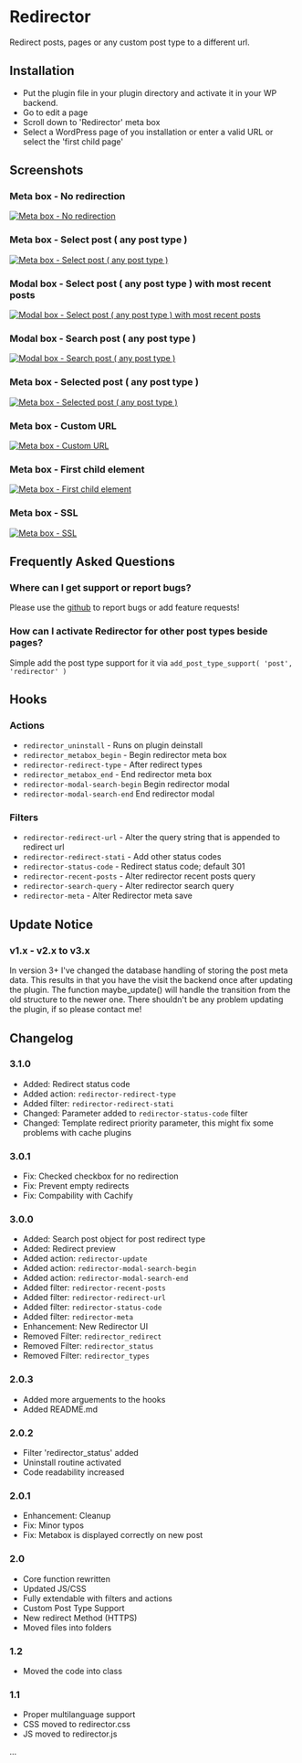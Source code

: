 # Redirector

Redirect posts, pages or any custom post type to a different url.

## Installation

* Put the plugin file in your plugin directory and activate it in your WP backend.
* Go to edit a page
* Scroll down to 'Redirector' meta box
* Select a WordPress page of you installation or enter a valid URL or select the 'first child page'

## Screenshots

### Meta box - No redirection
[![Meta box - No redirection](https://raw.github.com/Horttcore/redirector/master/screenshot-1.png)](https://raw.github.com/Horttcore/redirector/master/screenshot-1.png)

### Meta box - Select post ( any post type )
[![Meta box - Select post ( any post type )](https://raw.github.com/Horttcore/redirector/master/screenshot-2.png)](https://raw.github.com/Horttcore/redirector/master/screenshot-2.png)

### Modal box - Select post ( any post type ) with most recent posts
[![Modal box - Select post ( any post type ) with most recent posts](https://raw.github.com/Horttcore/redirector/master/screenshot-3.png)](https://raw.github.com/Horttcore/redirector/master/screenshot-3.png)

### Modal box - Search post ( any post type )
[![Modal box - Search post ( any post type )](https://raw.github.com/Horttcore/redirector/master/screenshot-4.png)](https://raw.github.com/Horttcore/redirector/master/screenshot-4.png)

### Meta box - Selected post ( any post type )
[![Meta box - Selected post ( any post type )](https://raw.github.com/Horttcore/redirector/master/screenshot-5.png)](https://raw.github.com/Horttcore/redirector/master/screenshot-5.png)

### Meta box - Custom URL
[![Meta box - Custom URL](https://raw.github.com/Horttcore/redirector/master/screenshot-6.png)](https://raw.github.com/Horttcore/redirector/master/screenshot-6.png)

### Meta box - First child element
[![Meta box - First child element](https://raw.github.com/Horttcore/redirector/master/screenshot-7.png)](https://raw.github.com/Horttcore/redirector/master/screenshot-7.png)

### Meta box - SSL
[![Meta box - SSL](https://raw.github.com/Horttcore/redirector/master/screenshot-8.png)](https://raw.github.com/Horttcore/redirector/master/screenshot-8.png)

## Frequently Asked Questions

### Where can I get support or report bugs?

Please use the [github](https://github.com/Horttcore/Redirector) to report bugs or add feature requests!

### How can I activate Redirector for other post types beside pages?

Simple add the post type support for it via `add_post_type_support( 'post', 'redirector' )`

## Hooks

### Actions

* `redirector_uninstall` - Runs on plugin deinstall
* `redirector_metabox_begin` - Begin redirector meta box
* `redirector-redirect-type` - After redirect types
* `redirector_metabox_end` - End redirector meta box
* `redirector-modal-search-begin` Begin redirector modal
* `redirector-modal-search-end` End redirector modal

### Filters

* `redirector-redirect-url` - Alter the query string that is appended to redirect url
* `redirector-redirect-stati` - Add other status codes
* `redirector-status-code` - Redirect status code; default 301
* `redirector-recent-posts` - Alter redirector recent posts query
* `redirector-search-query` - Alter redirector search query
* `redirector-meta` - Alter Redirector meta save

## Update Notice

### v1.x - v2.x to v3.x

In version 3+ I've changed the database handling of storing the post meta data.
This results in that you have the visit the backend once after updating the plugin.
The function maybe_update() will handle the transition from the old structure to the newer one.
There shouldn't be any problem updating the plugin, if so please contact me!

## Changelog

### 3.1.0

* Added: Redirect status code
* Added action: `redirector-redirect-type`
* Added filter: `redirector-redirect-stati`
* Changed: Parameter added to `redirector-status-code` filter
* Changed: Template redirect priority parameter, this might fix some problems with cache plugins

### 3.0.1

* Fix: Checked checkbox for no redirection
* Fix: Prevent empty redirects
* Fix: Compability with Cachify

### 3.0.0

* Added: Search post object for post redirect type
* Added: Redirect preview
* Added action: `redirector-update`
* Added action: `redirector-modal-search-begin`
* Added action: `redirector-modal-search-end`
* Added filter: `redirector-recent-posts`
* Added filter: `redirector-redirect-url`
* Added filter: `redirector-status-code`
* Added filter: `redirector-meta`
* Enhancement: New Redirector UI
* Removed Filter: `redirector_redirect`
* Removed Filter: `redirector_status`
* Removed Filter: `redirector_types`

### 2.0.3

* Added more arguements to the hooks
* Added README.md

### 2.0.2

* Filter 'redirector_status' added
* Uninstall routine activated
* Code readability increased

### 2.0.1

* Enhancement: Cleanup
* Fix: Minor typos
* Fix: Metabox is displayed correctly on new post

### 2.0

* Core function rewritten
* Updated JS/CSS
* Fully extendable with filters and actions
* Custom Post Type Support
* New redirect Method (HTTPS)
* Moved files into folders

### 1.2

* Moved the code into class

### 1.1

* Proper multilanguage support
* CSS moved to redirector.css
* JS moved to redirector.js

…
